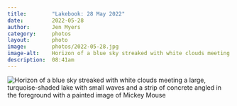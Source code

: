 ```yaml
---
title:        "Lakebook: 28 May 2022"
date:         2022-05-28
author:       Jen Myers
category:     photos
layout:       photo
image:        photos/2022-05-28.jpg
image-alt:    Horizon of a blue sky streaked with white clouds meeting a large, turquoise-shaded lake with small waves and a strip of concrete angled in the foreground with a painted image of Mickey Mouse
description:  08:41am
---
```


<div><img alt="Horizon of a blue sky streaked with white clouds meeting a large, turquoise-shaded lake with small waves and a strip of concrete angled in the foreground with a painted image of Mickey Mouse" src="{{ site.baseurl }}/images/photos/2022-05-22.jpg" /></div>
